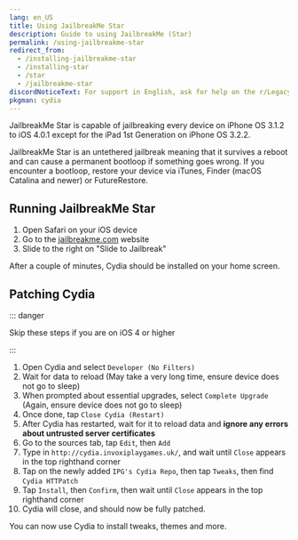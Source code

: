 ```yaml
---
lang: en_US
title: Using JailbreakMe Star
description: Guide to using JailbreakMe (Star)
permalink: /using-jailbreakme-star
redirect_from:
  - /installing-jailbreakme-star
  - /installing-star
  - /star
  - /jailbreakme-star
discordNoticeText: For support in English, ask for help on the r/LegacyJailbreak <a href="http://discord.legacyjailbreak.com/">Discord Server</a>.
pkgman: cydia
---
```


JailbreakMe Star is capable of jailbreaking every device on iPhone OS 3.1.2 to iOS 4.0.1 except for the iPad 1st Generation on iPhone OS 3.2.2.

JailbreakMe Star is an untethered jailbreak meaning that it survives a reboot and can cause a permanent bootloop if something goes wrong. If you encounter a bootloop, restore your device via iTunes, Finder (macOS Catalina and newer) or FutureRestore.

## Running JailbreakMe Star

1. Open Safari on your iOS device
1. Go to the [jailbreakme.com](http://jailbreakme.com) website
1. Slide to the right on "Slide to Jailbreak"

After a couple of minutes, Cydia should be installed on your home screen.

## Patching Cydia

::: danger

Skip these steps if you are on iOS 4 or higher

:::

1. Open Cydia and select `Developer (No Filters)`
1. Wait for data to reload (May take a very long time, ensure device does not go to sleep)
1. When prompted about essential upgrades, select `Complete Upgrade` (Again, ensure device does not go to sleep)
1. Once done, tap `Close Cydia (Restart)`
1. After Cydia has restarted, wait for it to reload data and **ignore any errors about untrusted server certificates**
1. Go to the sources tab, tap `Edit`, then `Add`
1. Type in `http://cydia.invoxiplaygames.uk/`, and wait until `Close` appears in the top righthand corner
1. Tap on the newly added `IPG's Cydia Repo`, then tap `Tweaks`, then find `Cydia HTTPatch`
1. Tap `Install`, then `Confirm`, then wait until `Close` appears in the top righthand corner
1. Cydia will close, and should now be fully patched.

You can now use Cydia to install <router-link to="/faq/#what-are-tweaks">tweaks</router-link>, themes and more.
